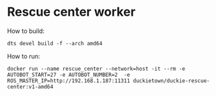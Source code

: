 # Rescue center worker

How to build:
```
dts devel build -f --arch amd64
```

How to run:
```
docker run --name rescue_center --network=host -it --rm -e AUTOBOT_START=27 -e AUTOBOT_NUMBER=2  -e ROS_MASTER_IP=http://192.168.1.187:11311 duckietown/duckie-rescue-center:v1-amd64
```
